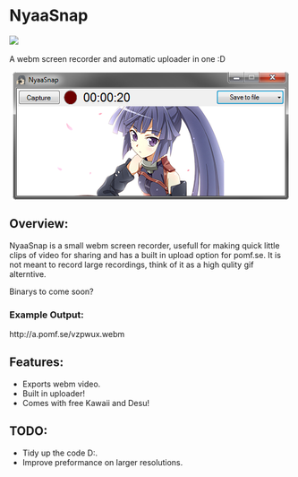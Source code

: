 NyaaSnap
========

<img src="https://ci.appveyor.com/api/projects/status/ivdxoen1sr71n9aa?retina=true" height="22px"/>


A webm screen recorder and automatic uploader in one :D

<p align="center">
  <img src="https://raw.githubusercontent.com/GoomiChan/NyaaSnap/master/Media/Preview.png" align="center" />
</p>

<h2> Overview: </h2>

NyaaSnap is a small webm screen recorder, usefull for making quick little clips of video for sharing and has a built in upload option for pomf.se.
It is not meant to record large recordings, think of it as a high qulity gif alterntive.

Binarys to come soon?

<h3> Example Output: </h3>
http://a.pomf.se/vzpwux.webm


<h2> Features: </h2>

<ul>
  <li> Exports webm video. </li>
  <li> Built in uploader! </li>
  <li> Comes with free Kawaii and Desu! </li>
</ul>

<h2> TODO: </h2>

<ul>
  <li> Tidy up the code D:. </li>
  <li> Improve preformance on larger resolutions. </li>
</ul>
